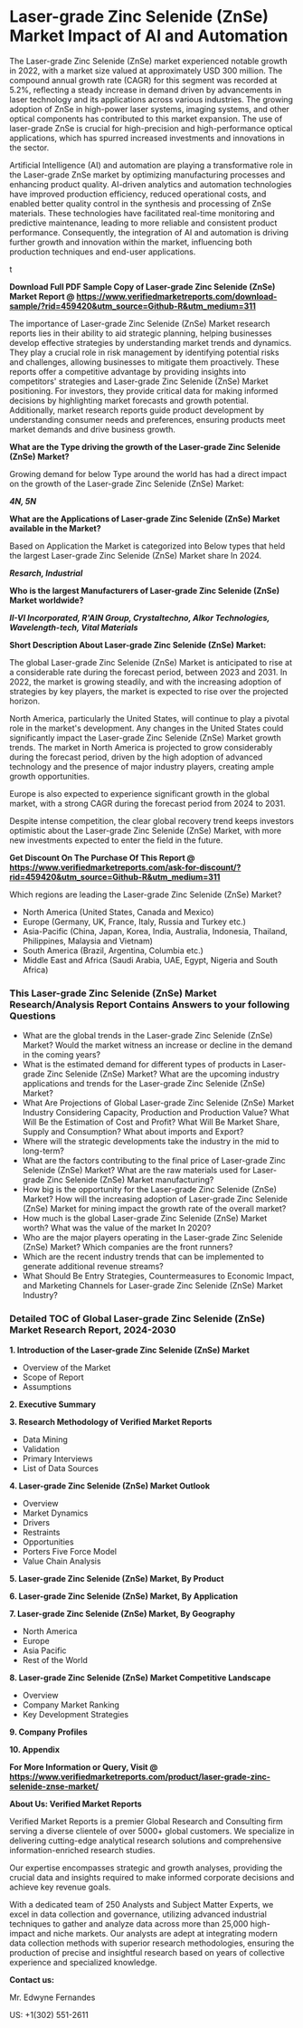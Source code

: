 <meta name="title" content="Global Laser-grade Zinc Selenide (ZnSe) Market Impact of AI and Automation"><meta name="description" content="The Laser-grade Zinc Selenide (ZnSe) market experienced notable growth in 2022, with a market size valued at approximately USD 300 million. The compound annual growth "><meta name="title" content="Laser-grade Zinc Selenide (ZnSe) Market Size, Share, Scope, Trends, Growth, Opportunities, Analysis, Forecast"><h1>Laser-grade Zinc Selenide (ZnSe) Market Impact of AI and Automation</h1><p>The Laser-grade Zinc Selenide (ZnSe) market experienced notable growth in 2022, with a market size valued at approximately USD 300 million. The compound annual growth rate (CAGR) for this segment was recorded at 5.2%, reflecting a steady increase in demand driven by advancements in laser technology and its applications across various industries. The growing adoption of ZnSe in high-power laser systems, imaging systems, and other optical components has contributed to this market expansion. The use of laser-grade ZnSe is crucial for high-precision and high-performance optical applications, which has spurred increased investments and innovations in the sector.</p><p>Artificial Intelligence (AI) and automation are playing a transformative role in the Laser-grade ZnSe market by optimizing manufacturing processes and enhancing product quality. AI-driven analytics and automation technologies have improved production efficiency, reduced operational costs, and enabled better quality control in the synthesis and processing of ZnSe materials. These technologies have facilitated real-time monitoring and predictive maintenance, leading to more reliable and consistent product performance. Consequently, the integration of AI and automation is driving further growth and innovation within the market, influencing both production techniques and end-user applications.</p>t</p><p id="" class=""><strong>Download Full PDF Sample Copy of Laser-grade Zinc Selenide (ZnSe) Market Report @ <a href="https://www.verifiedmarketreports.com/download-sample/?rid=459420&utm_source=Github-R&utm_medium=311" target="_blank">https://www.verifiedmarketreports.com/download-sample/?rid=459420&utm_source=Github-R&utm_medium=311</a></strong></p><p>The importance of&nbsp;Laser-grade Zinc Selenide (ZnSe) Market research reports lies in their ability to aid strategic planning, helping businesses develop effective strategies by understanding market trends and dynamics. They play a crucial role in risk management by identifying potential risks and challenges, allowing businesses to mitigate them proactively. These reports offer a competitive advantage by providing insights into competitors' strategies and Laser-grade Zinc Selenide (ZnSe) Market positioning. For investors, they provide critical data for making informed decisions by highlighting market forecasts and growth potential. Additionally, market research reports guide product development by understanding consumer needs and preferences, ensuring products meet market demands and drive business growth.</p><p><strong>What are the&nbsp;Type driving the growth of the Laser-grade Zinc Selenide (ZnSe) Market?</strong></p><p id="" class="">Growing demand for below Type around the world has had a direct impact on the growth of the Laser-grade Zinc Selenide (ZnSe) Market:</p><em><strong>4N, 5N</strong></em></p><strong>What are the&nbsp;Applications&nbsp;of Laser-grade Zinc Selenide (ZnSe) Market available in the Market?</strong></p><p id="" class="">Based on Application the Market is categorized into Below types that held the largest Laser-grade Zinc Selenide (ZnSe) Market share In 2024.</p><em><strong>Resarch, Industrial</strong></em></p><strong>Who is the largest Manufacturers of Laser-grade Zinc Selenide (ZnSe) Market worldwide?</strong></p><p><em><strong>II-VI Incorporated, R'AIN Group, Crystaltechno, Alkor Technologies, Wavelength-tech, Vital Materials</strong></em></p><p id="" class=""><strong>Short Description About Laser-grade Zinc Selenide (ZnSe) Market:</strong></p><p>The global Laser-grade Zinc Selenide (ZnSe) Market is anticipated to rise at a considerable rate during the forecast period, between 2023 and 2031. In 2022, the market is growing steadily, and with the increasing adoption of strategies by key players, the market is expected to rise over the projected horizon.</p><p>North America, particularly the United States, will continue to play a pivotal role in the market's development. Any changes in the United States could significantly impact the Laser-grade Zinc Selenide (ZnSe) Market growth trends. The market in North America is projected to grow considerably during the forecast period, driven by the high adoption of advanced technology and the presence of major industry players, creating ample growth opportunities.</p><p>Europe is also expected to experience significant growth in the global market, with a strong CAGR during the forecast period from 2024 to 2031.</p><p>Despite intense competition, the clear global recovery trend keeps investors optimistic about the Laser-grade Zinc Selenide (ZnSe) Market, with more new investments expected to enter the field in the future.</p><p id="" class=""><strong>Get Discount On The Purchase Of This Report @ <a href="https://www.verifiedmarketreports.com/ask-for-discount/?rid=459420&utm_source=Github-R&utm_medium=311" target="_blank">https://www.verifiedmarketreports.com/ask-for-discount/?rid=459420&utm_source=Github-R&utm_medium=311</a></strong></p>Which regions are leading the Laser-grade Zinc Selenide (ZnSe) Market?</p><ul><li>North America (United States, Canada and Mexico)</li><li>Europe (Germany, UK, France, Italy, Russia and Turkey etc.)</li><li>Asia-Pacific (China, Japan, Korea, India, Australia, Indonesia, Thailand, Philippines, Malaysia and Vietnam)</li><li>South America (Brazil, Argentina, Columbia etc.)</li><li>Middle East and Africa (Saudi Arabia, UAE, Egypt, Nigeria and South Africa)</li></ul><h3 id="" class="">This Laser-grade Zinc Selenide (ZnSe) Market Research/Analysis Report Contains Answers to your following Questions</h3><ul><li>What are the global trends in the Laser-grade Zinc Selenide (ZnSe) Market? Would the market witness an increase or decline in the demand in the coming years?</li><li>What is the estimated demand for different types of products in Laser-grade Zinc Selenide (ZnSe) Market? What are the upcoming industry applications and trends for the Laser-grade Zinc Selenide (ZnSe) Market?</li><li>What Are Projections of Global Laser-grade Zinc Selenide (ZnSe) Market Industry Considering Capacity, Production and Production Value? What Will Be the Estimation of Cost and Profit? What Will Be Market Share, Supply and Consumption? What about imports and Export?</li><li>Where will the strategic developments take the industry in the mid to long-term?</li><li>What are the factors contributing to the final price of Laser-grade Zinc Selenide (ZnSe) Market? What are the raw materials used for Laser-grade Zinc Selenide (ZnSe) Market manufacturing?</li><li>How big is the opportunity for the Laser-grade Zinc Selenide (ZnSe) Market? How will the increasing adoption of Laser-grade Zinc Selenide (ZnSe) Market for mining impact the growth rate of the overall market?</li><li>How much is the global Laser-grade Zinc Selenide (ZnSe) Market worth? What was the value of the market In 2020?</li><li>Who are the major players operating in the Laser-grade Zinc Selenide (ZnSe) Market? Which companies are the front runners?</li><li>Which are the recent industry trends that can be implemented to generate additional revenue streams?</li><li>What Should Be Entry Strategies, Countermeasures to Economic Impact, and Marketing Channels for Laser-grade Zinc Selenide (ZnSe) Market Industry?</li></ul><h3 id="" class="">Detailed TOC of Global Laser-grade Zinc Selenide (ZnSe) Market Research Report, 2024-2030</h3><p id="" class=""><strong>1. Introduction of the Laser-grade Zinc Selenide (ZnSe) Market</strong></p><ul><li>Overview of the Market</li><li>Scope of Report</li><li>Assumptions</li></ul><p id="" class=""><strong>2. Executive Summary</strong></p><p id="" class=""><strong>3. Research Methodology of Verified Market Reports</strong></p><ul><li>Data Mining</li><li>Validation</li><li>Primary Interviews</li><li>List of Data Sources</li></ul><p id="" class=""><strong>4. Laser-grade Zinc Selenide (ZnSe) Market Outlook</strong></p><ul><li>Overview</li><li>Market Dynamics</li><li>Drivers</li><li>Restraints</li><li>Opportunities</li><li>Porters Five Force Model</li><li>Value Chain Analysis</li></ul><p id="" class=""><strong>5. Laser-grade Zinc Selenide (ZnSe) Market, By Product</strong></p><p id="" class=""><strong>6. Laser-grade Zinc Selenide (ZnSe) Market, By Application</strong></p><p id="" class=""><strong>7. Laser-grade Zinc Selenide (ZnSe) Market, By Geography</strong></p><ul><li>North America</li><li>Europe</li><li>Asia Pacific</li><li>Rest of the World</li></ul><p id="" class=""><strong>8. Laser-grade Zinc Selenide (ZnSe) Market Competitive Landscape</strong></p><ul><li>Overview</li><li>Company Market Ranking</li><li>Key Development Strategies</li></ul><p id="" class=""><strong>9. Company Profiles</strong></p><p id="" class=""><strong>10. Appendix</strong></p><p id="" class=""><strong>For More Information or Query, Visit @ <a href="https://www.verifiedmarketreports.com/product/laser-grade-zinc-selenide-znse-market/" target="_blank">https://www.verifiedmarketreports.com/product/laser-grade-zinc-selenide-znse-market/</a></strong></p><p id="" class=""><strong>About Us: Verified Market Reports</strong></p><p id="" class="">Verified Market Reports is a premier Global Research and Consulting firm serving a diverse clientele of over 5000+ global customers. We specialize in delivering cutting-edge analytical research solutions and comprehensive information-enriched research studies.</p><p id="" class="">Our expertise encompasses strategic and growth analyses, providing the crucial data and insights required to make informed corporate decisions and achieve key revenue goals.</p><p id="" class="">With a dedicated team of 250 Analysts and Subject Matter Experts, we excel in data collection and governance, utilizing advanced industrial techniques to gather and analyze data across more than 25,000 high-impact and niche markets. Our analysts are adept at integrating modern data collection methods with superior research methodologies, ensuring the production of precise and insightful research based on years of collective experience and specialized knowledge.</p><p id="" class=""><strong>Contact us:</strong></p><p id="" class="">Mr. Edwyne Fernandes</p><p id="" class="">US: +1(302) 551-2611</p>